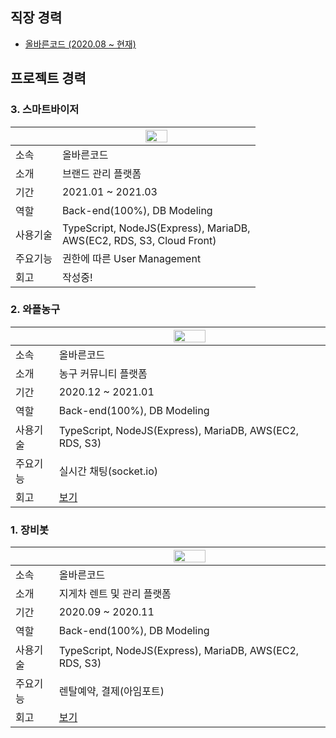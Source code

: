 


## 직장 경력  
* <a href="https://www.rightcode.co.kr">올바른코드 (2020.08 ~ 현재)</a>  
  
## 프로젝트 경력  

  ### 3. 스마트바이저 
||<img src="https://user-images.githubusercontent.com/61001656/110558731-5a913a80-8186-11eb-8dc1-02953ff4a544.png" width="33.9%" align="center">|
|----|----| 
|소속|올바른코드|
|소개|브랜드 관리 플랫폼|
|기간|2021.01 ~ 2021.03 |
|역할|Back-end(100%), DB Modeling |
|사용기술|TypeScript, NodeJS(Express), MariaDB,<br> AWS(EC2, RDS, S3, Cloud Front) |
|주요기능|권한에 따른 User Management|
|회고|작성중!|

  ### 2. 와플농구 
||<img src="https://user-images.githubusercontent.com/61001656/103435636-c8842780-4c54-11eb-8eaa-b8c1c8f2e786.png" width="35%" align="center">|
|----|----| 
|소속|올바른코드|
|소개|농구 커뮤니티 플랫폼  |
|기간|2020.12 ~ 2021.01 |
|역할|Back-end(100%), DB Modeling |
|사용기술|TypeScript, NodeJS(Express), MariaDB, AWS(EC2, RDS, S3) |
|주요기능|실시간 채팅(socket.io)|
|회고|<a href="https://beoum.github.io/%EA%B0%9C%EB%B0%9C%ED%9A%8C%EA%B3%A0/%EC%8B%A0%EC%9E%85%EA%B0%9C%EB%B0%9C%EC%9E%90%EC%9D%98-%EB%91%90%EB%B2%88%EC%A7%B8-%ED%94%84%EB%A1%9C%EC%A0%9D%ED%8A%B8-%ED%9B%84%EA%B8%B0/">보기</a>|

### 1. 장비봇 
||<img src="https://user-images.githubusercontent.com/61001656/99264045-5487ee80-2863-11eb-85a9-cdff6c764c98.png" width="35%" align="center">|
|----|----| 
|소속|올바른코드|
|소개|지게차 렌트 및 관리 플랫폼  |
|기간|2020.09 ~ 2020.11 |
|역할|Back-end(100%), DB Modeling |
|사용기술|TypeScript, NodeJS(Express), MariaDB, AWS(EC2, RDS, S3) |
|주요기능|렌탈예약, 결제(아임포트)|
|회고|<a href="https://beoum.github.io/%EA%B0%9C%EB%B0%9C%ED%9A%8C%EA%B3%A0/%EC%8B%A0%EC%9E%85%EA%B0%9C%EB%B0%9C%EC%9E%90%EC%9D%98-%EC%B2%AB%EB%B2%88%EC%A7%B8-%ED%94%84%EB%A1%9C%EC%A0%9D%ED%8A%B8-%ED%9B%84%EA%B8%B0/">보기</a>|
